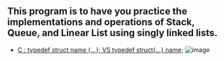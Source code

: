 ## This program is to have you practice the implementations and operations of Stack, Queue, and Linear List using singly linked lists.
* [C : typedef struct name {…}; VS typedef struct{…} name;](https://stackoverflow.com/questions/17720223/c-typedef-struct-name-vs-typedef-struct-name/23660072)
![image](https://user-images.githubusercontent.com/52807284/127736314-28261625-cd06-48ad-85a5-d94852f816c3.png)
